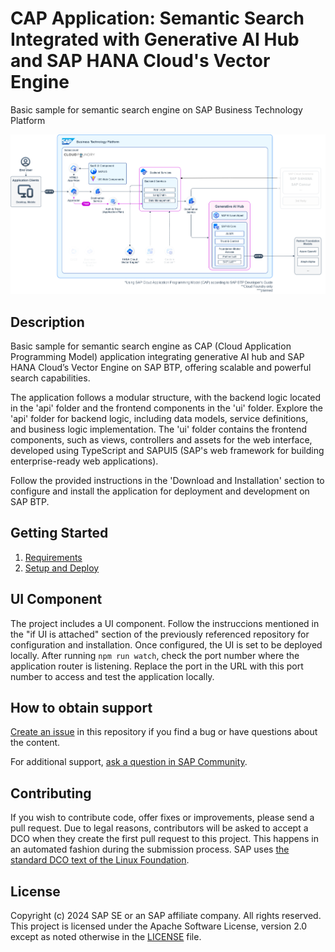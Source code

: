 # CAP Application: Semantic Search Integrated with Generative AI Hub and SAP HANA Cloud's Vector Engine
Basic sample for semantic search engine on SAP Business Technology Platform


<!--- Register repository https://api.reuse.software/register, then add REUSE badge:
[![REUSE status](https://api.reuse.software/badge/github.com/SAP-samples/REPO-NAME)](https://api.reuse.software/info/github.com/SAP-samples/REPO-NAME)
-->
![Diagram](docs/architecture.png)
## Description
Basic sample for semantic search engine as CAP (Cloud Application Programming Model) application integrating generative AI hub and SAP HANA Cloud’s Vector Engine on SAP BTP, offering scalable and powerful search capabilities.

The application follows a modular structure, with the backend logic located in the 'api' folder and the frontend components in the 'ui' folder. Explore the 'api' folder for backend logic, including data models, service definitions, and business logic implementation. The 'ui' folder contains the frontend components, such as views, controllers and assets for the web interface, developed using TypeScript and SAPUI5 (SAP's web framework for building enterprise-ready web applications).

Follow the provided instructions in the 'Download and Installation' section to configure and install the application for deployment and development on SAP BTP.

## Getting Started
1. [Requirements](https://github.com/SAP-samples/btp-cap-genai-semantic-search/blob/main/docs/tutorial/1-Requirements.md)
2. [Setup and Deploy](https://github.com/SAP-samples/btp-cap-genai-semantic-search/blob/main/docs/tutorial/2-Setup%20and%20Deploy.md)

## UI Component
The project includes a UI component. Follow the instruccions mentioned in the "if UI is attached" section of the previously referenced repository for configuration and installation. Once configured, the UI is set to be deployed locally. After running `npm run watch`, check the port number where the application router is listening. Replace the port in the URL with this port number to access and test the application locally.

## How to obtain support
[Create an issue](https://github.com/SAP-samples/btp-cap-genai-semantic-search/issues) in this repository if you find a bug or have questions about the content.
 
For additional support, [ask a question in SAP Community](https://answers.sap.com/questions/ask.html).

## Contributing
If you wish to contribute code, offer fixes or improvements, please send a pull request. Due to legal reasons, contributors will be asked to accept a DCO when they create the first pull request to this project. This happens in an automated fashion during the submission process. SAP uses [the standard DCO text of the Linux Foundation](https://developercertificate.org/).

## License
Copyright (c) 2024 SAP SE or an SAP affiliate company. All rights reserved. This project is licensed under the Apache Software License, version 2.0 except as noted otherwise in the [LICENSE](LICENSE) file.
